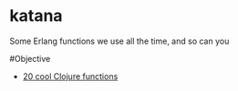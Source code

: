 katana
======

Some Erlang functions we use all the time, and so can you

#Objective
- [20 cool Clojure functions](https://daveyarwood.github.io/2014/07/30/20-cool-clojure-functions/)
